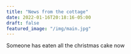 ```yaml
---
title: "News from the cottage"
date: 2022-01-16T20:18:16-05:00
draft: false
featured_image: "/img/main.jpg"
---
```


Someone has eaten all the christmas cake now
